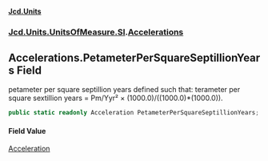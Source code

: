 #### [Jcd.Units](index.md 'index')
### [Jcd.Units.UnitsOfMeasure.SI](Jcd.Units.UnitsOfMeasure.SI.md 'Jcd.Units.UnitsOfMeasure.SI').[Accelerations](Accelerations.md 'Jcd.Units.UnitsOfMeasure.SI.Accelerations')

## Accelerations.PetameterPerSquareSeptillionYears Field

petameter per square septillion years defined such that: terameter per square sextillion years = Pm/Yyr² ×
(1000.0)/((1000.0)*(1000.0)).

```csharp
public static readonly Acceleration PetameterPerSquareSeptillionYears;
```

#### Field Value
[Acceleration](Acceleration.md 'Jcd.Units.UnitTypes.Acceleration')